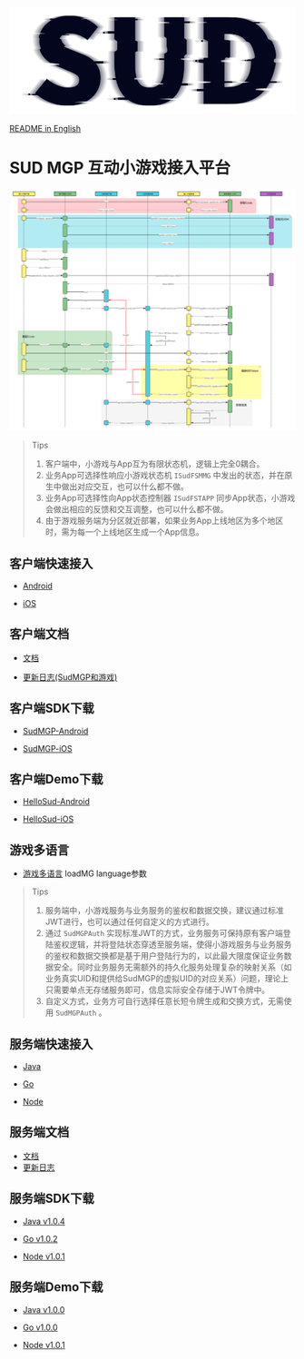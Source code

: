 

![SUD](zh-CN/app/Resource/logo.png)

[README in English](README.en.md)

# SUD MGP 互动小游戏接入平台

![SUD](zh-CN/app/Resource/startup.png)

> Tips
>
> 1. 客户端中，小游戏与App互为有限状态机，逻辑上完全0耦合。
> 2. 业务App可选择性响应小游戏状态机 `ISudFSMMG` 中发出的状态，并在原生中做出对应交互，也可以什么都不做。
> 3. 业务App可选择性向App状态控制器 `ISudFSTAPP` 同步App状态，小游戏会做出相应的反馈和交互调整，也可以什么都不做。
> 4. 由于游戏服务端为分区就近部署，如果业务App上线地区为多个地区时，需为每一个上线地区生成一个App信息。

## 客户端快速接入

- [Android](zh-CN/app/Client/StartUp-Android.md)

- [iOS](zh-CN/app/Client/StartUp-iOS.md)

## 客户端文档

- [文档](zh-CN/app/Client/StartUp.md)

- [更新日志(SudMGP和游戏)](zh-CN/app/Client/ChangeLog.md)
## 客户端SDK下载

- [SudMGP-Android](https://github.com/SudTechnology/sud-mgp-android/releases)
  
- [SudMGP-iOS](https://github.com/SudTechnology/sud-mgp-ios/releases)
  

## 客户端Demo下载
- [HelloSud-Android](https://github.com/SudTechnology/hello-sud-android/releases)
  
- [HelloSud-iOS](https://github.com/SudTechnology/hello-sud-ios/releases)

## 游戏多语言
- [游戏多语言](Client/Languages/README.md) loadMG language参数

> Tips
>
> 1. 服务端中，小游戏服务与业务服务的鉴权和数据交换，建议通过标准JWT进行，也可以通过任何自定义的方式进行。
> 2. 通过 `SudMGPAuth` 实现标准JWT的方式，业务服务可保持原有客户端登陆鉴权逻辑，并将登陆状态穿透至服务端，使得小游戏服务与业务服务的鉴权和数据交换都是基于用户登陆行为的，以此最大限度保证业务数据安全。同时业务服务无需额外的持久化服务处理复杂的映射关系（如业务真实UID和提供给SudMGP的虚拟UID的对应关系）问题，理论上只需要单点无存储服务即可，信息实际安全存储于JWT令牌中。
> 3. 自定义方式，业务方可自行选择任意长短令牌生成和交换方式，无需使用 `SudMGPAuth` 。

## 服务端快速接入

- [Java](zh-CN/app/Server/StartUp-Java.md)

- [Go](zh-CN/app/Server/StartUp-Go.md)

- [Node](zh-CN/app/Server/StartUp-Node.md)

## 服务端文档

- [文档](zh-CN/app/Server/StartUp.md)
- [更新日志](zh-CN/app/Server/Server_Change_Log.md)

## 服务端SDK下载

- [Java v1.0.4](https://github.com/SudTechnology/sud-mgp-auth-java/releases)

- [Go v1.0.2](https://github.com/SudTechnology/sud-mgp-auth-go/releases)

- [Node v1.0.1](https://github.com/SudTechnology/sud-mgp-auth-node/releases)

## 服务端Demo下载

- [Java v1.0.0](https://github.com/SudTechnology/hello-sud-java/releases)

- [Go v1.0.0](https://github.com/SudTechnology/hello-sud-go/releases)

- [Node v1.0.1](https://github.com/SudTechnology/hello-sud-node/releases)
